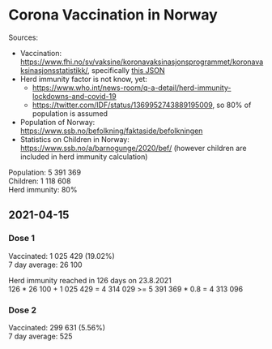 # Corona Vaccination in Norway

Sources:

- Vaccination: <https://www.fhi.no/sv/vaksine/koronavaksinasjonsprogrammet/koronavaksinasjonsstatistikk/>, specifically [this JSON](https://www.fhi.no/api/chartdata/api/99119)
- Herd immunity factor is not know, yet:
  - <https://www.who.int/news-room/q-a-detail/herd-immunity-lockdowns-and-covid-19>
  - <https://twitter.com/IDF/status/1369952743889195009>, so 80% of population is assumed
- Population of Norway: <https://www.ssb.no/befolkning/faktaside/befolkningen>
- Statistics on Children in Norway: https://www.ssb.no/a/barnogunge/2020/bef/ (however children are included in herd immunity calculation)

Population: 5 391 369  
Children: 1 118 608  
Herd immunity: 80%  

## 2021-04-15

### Dose 1

Vaccinated: 1 025 429 (19.02%)  
7 day average: 26 100

Herd immunity reached in 126 days on 23.8.2021  
126 * 26 100 + 1 025 429 = 4 314 029 >= 5 391 369 * 0.8 = 4 313 096

### Dose 2

Vaccinated: 299 631 (5.56%)  
7 day average: 525

